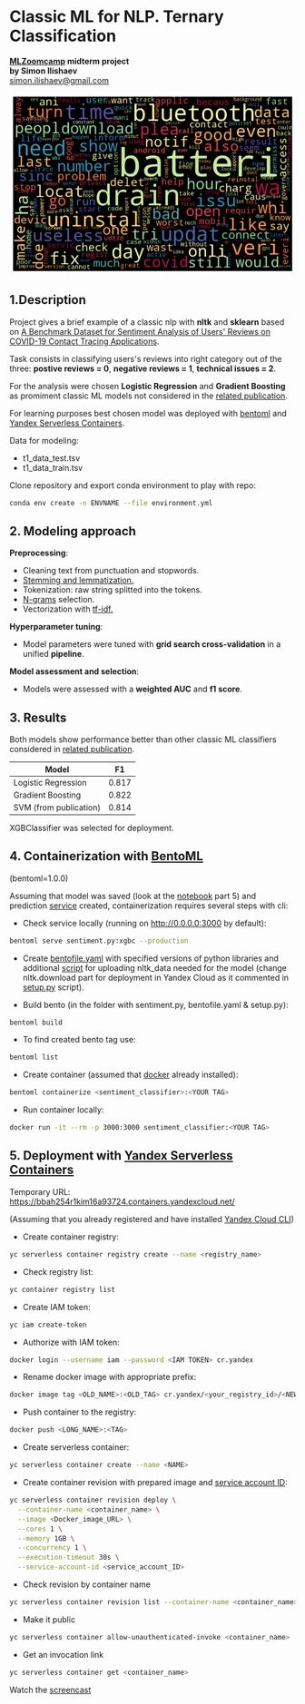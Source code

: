 # Classic ML for NLP. Ternary Classification

**[MLZoomcamp](https://github.com/alexeygrigorev/mlbookcamp-code/tree/master/course-zoomcamp) midterm project**  
**by Simon Ilishaev**  
simon.ilishaev@gmail.com

![wordcloud](./images/wcld.png)

## 1.Description

Project gives a brief example of a classic nlp with **nltk** and **sklearn** based on [A Benchmark Dataset for Sentiment Analysis of Users' Reviews on COVID-19 Contact Tracing Applications](https://dataverse.harvard.edu/dataset.xhtml?persistentId=doi:10.7910/DVN/1RDRCM).

Task consists in classifying users's reviews into right category out of the three: **postive reviews = 0**,  **negative reviews = 1**, **technical issues = 2**.

For the analysis were chosen **Logistic Regression** and **Gradient Boosting** as promiment classic ML models not considered in the [related publication](https://arxiv.org/abs/2103.01196).

For learning purposes best chosen model was deployed with [bentoml](https://www.bentoml.com/) and [Yandex Serverless Containers](https://cloud.yandex.com/en/docs/serverless-containers/operations).

Data for modeling:

* t1_data_test.tsv
* t1_data_train.tsv

Clone repository and export conda environment to play with repo:

```zsh
conda env create -n ENVNAME --file environment.yml
```

## 2. Modeling approach

**Preprocessing**:

* Cleaning text from punctuation and stopwords.
* [Stemming and lemmatization.](https://nlp.stanford.edu/IR-book/html/htmledition/stemming-and-lemmatization-1.html#:~:text=%20Stemmers%20use%20language-specific%20rules%2C%20but%20they%20require,Particular%20domains%20may%20also%20require%20special%20stemming%20rules.)
* Tokenization: raw string splitted into the tokens.
* [N-grams](https://en.wikipedia.org/wiki/N-gram) selection.
* Vectorization with [tf-idf.](https://en.wikipedia.org/wiki/Tf%E2%80%93idf)

**Hyperparameter tuning**:

* Model parameters were tuned with **grid search cross-validation** in a unified **pipeline**.

**Model assessment and selection**:

* Models were assessed with a **weighted AUC** and **f1 score**.

## 3. Results

Both models show performance better than other classic ML classifiers considered in [related publication](https://arxiv.org/abs/2103.01196).

|Model|F1|
|-----|--|
|Logistic Regression|0.817|
|Gradient Boosting|0.822|
|SVM (from publication)|0.814|

XGBClassifier was selected for deployment.

## 4. Containerization with [BentoML](https://docs.bentoml.org/en/latest/tutorial.html)

(bentoml=1.0.0)

Assuming that model was saved (look at the [notebook](./sentiment_analysis.ipynb) part 5) and prediction [service](./sentiment.py) created, containerization requires several steps with cli:

* Check service locally (running on <http://0.0.0.0:3000> by default):

```zsh
bentoml serve sentiment.py:xgbc --production
```

* Create [bentofile.yaml](./bentofile.yaml) with specified versions of python libraries and additional [script](./setup.py) for uploading nltk_data needed for the model (change nltk.download part for deployment in Yandex Cloud as it commented in [setup.py](./setup.py) script).

* Build bento (in the folder with sentiment.py, bentofile.yaml & setup.py):

```zsh
bentoml build
```

* To find created bento tag use:

```zsh
bentoml list
```

* Create container (assumed that [docker](https://www.docker.com/) already installed):

```zsh
bentoml containerize <sentiment_classifier>:<YOUR TAG>
```

* Run container locally:

```zsh
docker run -it --rm -p 3000:3000 sentiment_classifier:<YOUR TAG>
```

## 5. Deployment with [Yandex Serverless Containers](https://cloud.yandex.com/en/docs/serverless-containers/operations)

Temporary URL: <https://bbah254r1kim16a93724.containers.yandexcloud.net/>

(Assuming that you already registered and have installed [Yandex Cloud CLI](https://cloud.yandex.com/en/docs/cli/quickstart#install))

* Create container registry:

```zsh
yc serverless container registry create --name <registry_name>
```

* Check registry list:

```zsh
yc container registry list
```

* Create IAM token:

```zsh
yc iam create-token
```

* Authorize with IAM token:

```zsh
docker login --username iam --password <IAM TOKEN> cr.yandex
```

* Rename docker image with appropriate prefix:

```zsh
docker image tag <OLD_NAME>:<OLD_TAG> cr.yandex/<your_registry_id>/<NEW_NAME>:<NEW_TAG>
```

* Push container to the registry:

```zsh
docker push <LONG_NAME>:<TAG>
```

* Create serverless container:

```zsh
yc serverless container create --name <NAME>
```

* Create container revision with prepared image and [service account ID](https://cloud.yandex.com/en/docs/iam/operations/sa/get-id):

```zsh
yc serverless container revision deploy \
  --container-name <container_name> \
  --image <Docker_image_URL> \
  --cores 1 \
  --memory 1GB \
  --concurrency 1 \
  --execution-timeout 30s \
  --service-account-id <service_account_ID>
```

* Check revision by container name

```zsh
yc serverless container revision list --container-name <container_name>
```

* Make it public

```zsh
yc serverless container allow-unauthenticated-invoke <container_name>
```

* Get an invocation link

```zsh
yc serverless container get <container_name>
```

Watch the [screencast](https://youtu.be/uOUoz93NtDk)
